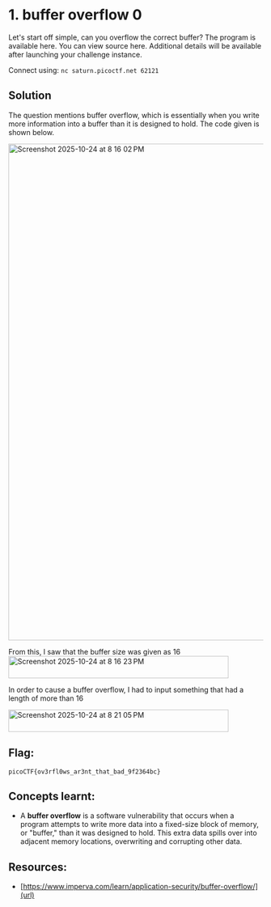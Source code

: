 # 1. buffer overflow 0

Let's start off simple, can you overflow the correct buffer? The program is available here. You can view source here.
Additional details will be available after launching your challenge instance.

Connect using:
```nc saturn.picoctf.net 62121```

## Solution 

The question mentions buffer overflow, which is essentially when you write more information into a buffer than it is designed to hold.
The code given is shown below.

<img width="1512" height="982" alt="Screenshot 2025-10-24 at 8 16 02 PM" src="https://github.com/user-attachments/assets/6949caa4-44c7-4e88-8c92-5f387b7a3150" />

From this, I saw that the buffer size was given as 16
<img width="435" height="44" alt="Screenshot 2025-10-24 at 8 16 23 PM" src="https://github.com/user-attachments/assets/3207e5e0-25c0-4cc1-9e6e-c3541d18d1b1" />

In order to cause a buffer overflow, I had to input something that had a length of more than 16

<img width="435" height="44" alt="Screenshot 2025-10-24 at 8 21 05 PM" src="https://github.com/user-attachments/assets/0ec57490-dc8a-4000-b972-5422e79f2f60" />

## Flag:
```
picoCTF{ov3rfl0ws_ar3nt_that_bad_9f2364bc}
```

## Concepts learnt:

- A **buffer overflow** is a software vulnerability that occurs when a program attempts to write more data into a fixed-size block of memory, or "buffer," than it was designed to hold. This extra data spills over into adjacent memory locations, overwriting and corrupting other data. 

## Resources:

- [https://www.imperva.com/learn/application-security/buffer-overflow/](url)
